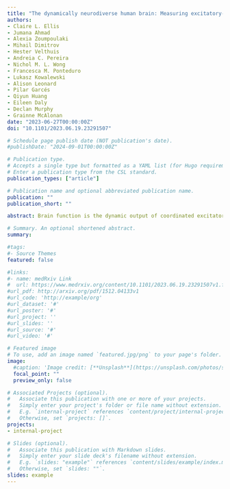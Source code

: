 ```yaml
---
title: "The dynamically neurodiverse human brain: Measuring excitatory-inhibitory dynamics and identifying homeostatic differences in autistic and non-autistic people"
authors:
- Claire L. Ellis
- Jumana Ahmad
- Alexia Zoumpoulaki
- Mihail Dimitrov
- Hester Velthuis
- Andreia C. Pereira
- Nichol M. L. Wong
- Francesca M. Ponteduro
- Lukasz Kowalewski
- Alison Leonard
- Pilar Garcés
- Qiyun Huang
- Eileen Daly
- Declan Murphy
- Grainne McAlonan
date: "2023-06-27T00:00:00Z"
doi: "10.1101/2023.06.19.23291507"

# Schedule page publish date (NOT publication's date).
#publishDate: "2024-09-01T00:00:00Z"

# Publication type.
# Accepts a single type but formatted as a YAML list (for Hugo requirements).
# Enter a publication type from the CSL standard.
publication_types: ["article"]

# Publication name and optional abbreviated publication name.
publication: ""
publication_short: ""

abstract: Brain function is the dynamic output of coordinated excitatory and inhibitory (E-I) activity. E-I alterations, arising from differences in excitatory glutamate and inhibitory GABA pathways, are implicated in the development and heterogeneity of multiple neurodevelopmental conditions, such as autism; and are consequently targets for pharmacological support options. Yet, E-I measures of neurotransmitter levels or receptors in the living human brain (such as Magnetic Resonance Spectroscopy or Positron Emission Tomography) are expensive and/or invasive and do not capture dynamics. The determine if a candidate metric captures a neurosignalling system, the system must be challenged and changes observed objectively. This is basis of animal study designs. The aperiodic 1/f exponent of the EEG power spectrum is sensitive to E-I perturbations in animals but, more work is needed to translate to humans. Therefore, we tested the hypotheses that i) the aperiodic 1/f exponent of resting-state EEG in humans changes following a pharmacological E-I challenge with arbaclofen, a GABAB receptor agonist; and ii) dynamic responsivity to GABAergic challenge is different in a neurodevelopmental condition associated with E-I differences, namely autism. As predicted, in both groups the aperiodic 1/f exponent significantly increased following a high (30mg) dose of arbaclofen. However, an aperiodic exponent increase was also elicited at a lower (15mg) dose of arbaclofen in autistic but not non-autistic individuals. Hence, in humans, the aperiodic 1/f exponent captures E-I dynamics and autistic brains are dynamically different compared to non-autistic brains. We suggest that our results can be explained by homeostatic differences E-I regulation between groups.

# Summary. An optional shortened abstract.
summary: 

#tags:
#- Source Themes
featured: false

#links:
#- name: medRxiv Link
#  url: https://www.medrxiv.org/content/10.1101/2023.06.19.23291507v1.full-text
#url_pdf: http://arxiv.org/pdf/1512.04133v1
#url_code: 'http://example/org'
#url_dataset: '#'
#url_poster: '#'
#url_project: ''
#url_slides: ''
#url_source: '#'
#url_video: '#'

# Featured image
# To use, add an image named `featured.jpg/png` to your page's folder. 
image:
  #caption: 'Image credit: [**Unsplash**](https://unsplash.com/photos/s9CC2SKySJM)'
  focal_point: ""
  preview_only: false

# Associated Projects (optional).
#   Associate this publication with one or more of your projects.
#   Simply enter your project's folder or file name without extension.
#   E.g. `internal-project` references `content/project/internal-project/index.md`.
#   Otherwise, set `projects: []`.
projects:
- internal-project

# Slides (optional).
#   Associate this publication with Markdown slides.
#   Simply enter your slide deck's filename without extension.
#   E.g. `slides: "example"` references `content/slides/example/index.md`.
#   Otherwise, set `slides: ""`.
slides: example
---
```


<!--- {{% callout note %}} ---->
<!--- #Create your slides in Markdown - click the *Slides* button to check out the example. ---->
<!--- {{% /callout %}} ---->

<!--- Add the publication's **full text** or **supplementary notes** here. You can use rich formatting such as including [code, math, and images](https://docs.hugoblox.com/content/writing-markdown-latex/). ---->
